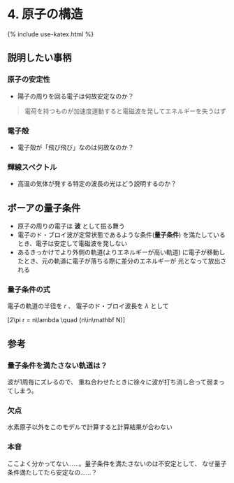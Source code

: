 # 4. 原子の構造
{% include use-katex.html %}

## 説明したい事柄

### 原子の安定性

- 陽子の周りを回る電子は何故安定なのか？

> 電荷を持つものが加速度運動すると電磁波を発してエネルギーを失うはず

### 電子殻

- 電子殻が「飛び飛び」なのは何故なのか？

### 輝線スペクトル

- 高温の気体が発する特定の波長の光はどう説明するのか？

## ボーアの量子条件

- 原子の周りの電子は **波** として振る舞う
- 電子のド・ブロイ波が定常状態であるような条件(**量子条件**)
を満たしているとき、電子は安定して電磁波を発しない
- あるきっかけでより外側の軌道(よりエネルギーが高い軌道)
に電子が移動したとき、元の軌道に電子が落ちる際に差分のエネルギーが
光となって放出される

### 量子条件の式

電子の軌道の半径を $r$ 、
電子のド・ブロイ波長を $\lambda$ として

\[2\pi r = n\lambda \quad (n\in\mathbf N)\]

## 参考

### 量子条件を満たさない軌道は？

波が1周毎にズレるので、
重ね合わせたときに徐々に波が打ち消し合って弱まってしまう。

### 欠点

水素原子以外をこのモデルで計算すると計算結果が合わない

### 本音

ここよく分かってない……。量子条件を満たさないのは不安定として、
なぜ量子条件満たしてたら安定なの……？
